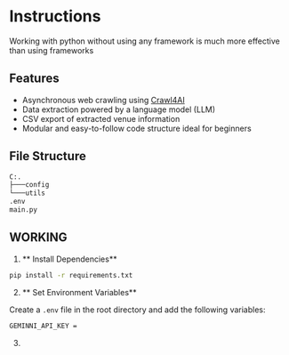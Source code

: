 # Instructions

Working with python without using any framework is much more effective than using frameworks

## Features

- Asynchronous web crawling using [Crawl4AI](https://pypi.org/project/Crawl4AI/)
- Data extraction powered by a language model (LLM)
- CSV export of extracted venue information
- Modular and easy-to-follow code structure ideal for beginners

## File Structure

```bash
C:.
├───config
└───utils
.env
main.py
```

## WORKING

1. ** Install Dependencies**

```bash
pip install -r requirements.txt
```

2. ** Set Environment Variables**

Create a `.env` file in the root directory and add the following variables:

```bash
GEMINNI_API_KEY =
```

3.
